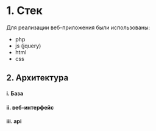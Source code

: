 # 1. Стек

Для реализации веб-приложения были использованы: 
- php 
- js (jquery)
- html 
- css

## 2. Архитектура

#### i. База

#### ii. веб-интерфейс
#### iii. api

